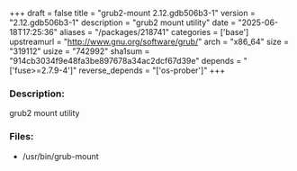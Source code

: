 +++
draft = false
title = "grub2-mount 2.12.gdb506b3-1"
version = "2.12.gdb506b3-1"
description = "grub2 mount utility"
date = "2025-06-18T17:25:36"
aliases = "/packages/218741"
categories = ['base']
upstreamurl = "http://www.gnu.org/software/grub/"
arch = "x86_64"
size = "319112"
usize = "742992"
sha1sum = "914cb3034f9e48fa3be897678a34ac2dcf67d39e"
depends = "['fuse>=2.7.9-4']"
reverse_depends = "['os-prober']"
+++
### Description: 
grub2 mount utility

### Files: 
* /usr/bin/grub-mount
